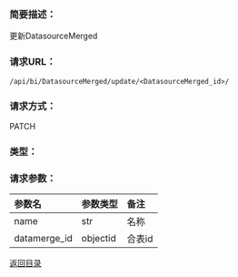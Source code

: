 ### **简要描述：**

更新DatasourceMerged

### **请求URL：**

`/api/bi/DatasourceMerged/update/<DatasourceMerged_id>/`

### **请求方式：**

PATCH

### **类型：**


### **请求参数：**

|参数名|参数类型|备注|
|:--|:--|:--|
|name|str|名称|
|datamerge_id|objectid|合表id|

[返回目录](../base.md)